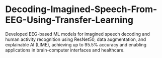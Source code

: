 # Decoding-Imagined-Speech-From-EEG-Using-Transfer-Learning
Developed EEG-based ML models for imagined speech decoding and human activity recognition using ResNet50, data augmentation, and explainable AI (LIME), achieving up to 95.5% accuracy and enabling applications in brain-computer interfaces and healthcare.
